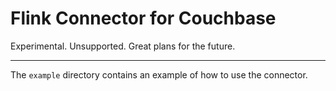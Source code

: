 # Flink Connector for Couchbase

Experimental. Unsupported. Great plans for the future.

---

The `example` directory contains an example of how to use the connector.
